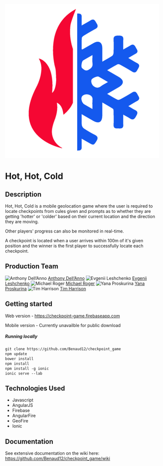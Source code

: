 ![Hot, Hot, Cold logo](www/img/hothotcold.png)


Hot, Hot, Cold
=======================


## Description

Hot, Hot, Cold is a mobile geolocation game where the user is required to locate checkpoints from cules given and prompts as to whether they are getting 'hotter' or 'colder' based on their current location and the direction they are moving.

Other players' progress can also be monitored in real-time.

A checkpoint is located when a user arrives within 100m of it's given position and the winner is the first player to successfully locate each checkpoint.


## Production Team

<img alt="Anthony Dell’Anno" src="https://avatars2.githubusercontent.com/u/9336292?v=3&s=50"> [Anthony Dell’Anno](https://github.com/adellanno)
<img alt="Evgenii Leshchenko" src="https://avatars1.githubusercontent.com/u/13106572?v=3&s=50"> [Evgenii Leshchenko](https://github.com/TJQKAs)
<img alt="Michael Roger" src="https://avatars1.githubusercontent.com/u/12005992?v=3&s=50"> [Michael Roger](https://github.com/Benaud12)
<img alt="Yana Proskurina" src="https://avatars2.githubusercontent.com/u/12256750?v=3&s=50"> [Yana Proskurina](https://github.com/Proskurina)
<img alt="Tim Harrison" src="https://avatars3.githubusercontent.com/u/12405008?v=3&s=50"> [Tim Harrison](https://github.com/trwh)


## Getting started

Web version - https://checkpoint-game.firebaseapp.com

Mobile version - Currently unavailble for public download


##### Running locally

```
git clone https://github.com/Benaud12/checkpoint_game
npm update
bower install
npm install
npm install -g ionic
ionic serve --lab
```


## Technologies Used

- Javascript
- AngularJS
- Firebase
- AngularFire
- GeoFire
- Ionic


## Documentation

See extensive documentation on the wiki here: https://github.com/Benaud12/checkpoint_game/wiki
